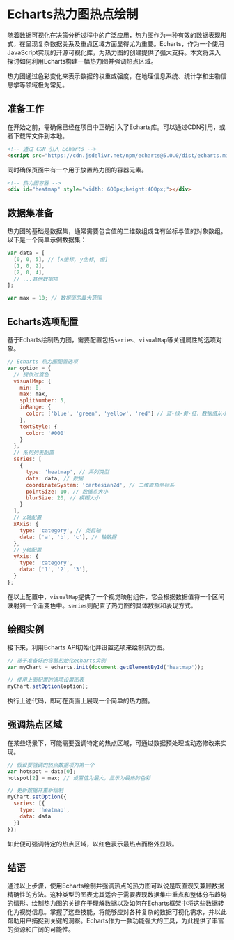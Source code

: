 # Echarts热力图热点绘制

随着数据可视化在决策分析过程中的广泛应用，热力图作为一种有效的数据表现形式，在呈现复杂数据关系及重点区域方面显得尤为重要。Echarts，作为一个使用JavaScript实现的开源可视化库，为热力图的创建提供了强大支持。本文将深入探讨如何利用Echarts构建一幅热力图并强调热点区域。

热力图通过色彩变化来表示数据的权重或强度，在地理信息系统、统计学和生物信息学等领域极为常见。

## 准备工作

在开始之前，需确保已经在项目中正确引入了Echarts库。可以通过CDN引用，或者下载库文件到本地。

```html
<!-- 通过 CDN 引入 Echarts -->
<script src="https://cdn.jsdelivr.net/npm/echarts@5.0.0/dist/echarts.min.js"></script>
```

同时确保页面中有一个用于放置热力图的容器元素。

```html
<!-- 热力图容器 -->
<div id="heatmap" style="width: 600px;height:400px;"></div>
```

## 数据集准备

热力图的基础是数据集，通常需要包含值的二维数组或含有坐标与值的对象数组。以下是一个简单示例数据集：

```javascript
var data = [
  [0, 0, 5], // [x坐标, y坐标, 值]
  [1, 0, 2],
  [2, 0, 4],
  // ...其他数据项
];

var max = 10; // 数据值的最大范围
```

## Echarts选项配置

基于Echarts绘制热力图，需要配置包括`series`、`visualMap`等关键属性的选项对象。

```javascript
// Echarts 热力图配置选项
var option = {
  // 提供过渡色
  visualMap: {
    min: 0,
    max: max,
    splitNumber: 5,
    inRange: {
      color: ['blue', 'green', 'yellow', 'red'] // 蓝-绿-黄-红，数据值从小到大
    },
    textStyle: {
      color: '#000'
    }
  },
  // 系列列表配置
  series: [
    {
      type: 'heatmap', // 系列类型
      data: data, // 数据
      coordinateSystem: 'cartesian2d', // 二维直角坐标系
      pointSize: 10, // 数据点大小
      blurSize: 20, // 模糊大小
    }
  ],
  // x轴配置
  xAxis: {
    type: 'category', // 类目轴
    data: ['a', 'b', 'c'], // 轴数据
  },
  // y轴配置
  yAxis: {
    type: 'category',
    data: ['1', '2', '3'],
  }
};
```

在以上配置中，`visualMap`提供了一个视觉映射组件，它会根据数据值将一个区间映射到一个渐变色中。`series`则配置了热力图的具体数据和表现方式。

## 绘图实例

接下来，利用Echarts API初始化并设置选项来绘制热力图。

```javascript
// 基于准备好的容器初始化echarts实例
var myChart = echarts.init(document.getElementById('heatmap'));

// 使用上面配置的选项设置图表
myChart.setOption(option);
```

执行上述代码，即可在页面上展现一个简单的热力图。

## 强调热点区域

在某些场景下，可能需要强调特定的热点区域，可通过数据预处理或动态修改来实现。

```javascript
// 假设要强调的热点数据项为第一个
var hotspot = data[0]; 
hotspot[2] = max; // 设置值为最大，显示为最热的色彩

// 更新数据并重新绘制
myChart.setOption({
  series: [{
    type: 'heatmap',
    data: data
  }]
});
```

如此便可强调特定的热点区域，以红色表示最热点而格外显眼。

## 结语

通过以上步骤，使用Echarts绘制并强调热点的热力图可以说是既直观又兼顾数据精确性的方法。这种类型的图表尤其适合于需要表现数据集中重点和整体分布趋势的情形。绘制热力图的关键在于理解数据以及如何在Echarts框架中将这些数据转化为视觉信息。掌握了这些技能，将能够应对各种复杂的数据可视化需求，并以此帮助用户捕捉到关键的洞察。Echarts作为一款功能强大的工具，为此提供了丰富的资源和广阔的可能性。